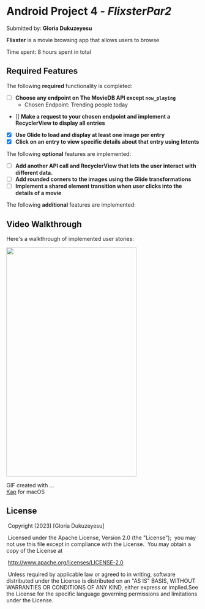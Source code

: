 # Android Project 4 - *FlixsterPar2*

Submitted by: **Gloria Dukuzeyesu**

**Flixster** is a movie browsing app that allows users to browse

Time spent: 8 hours spent in total

## Required Features

The following **required** functionality is completed:

- [ ] **Choose any endpoint on The MovieDB API except `now_playing`**
  - Chosen Endpoint: Trending people today 
- [] **Make a request to your chosen endpoint and implement a RecyclerView to display all entries**
- [x] **Use Glide to load and display at least one image per entry**
- [x] **Click on an entry to view specific details about that entry using Intents**

The following **optional** features are implemented:

- [ ] **Add another API call and RecyclerView that lets the user interact with different data.** 
- [ ] **Add rounded corners to the images using the Glide transformations**
- [ ] **Implement a shared element transition when user clicks into the details of a movie**

The following **additional** features are implemented:

## Video Walkthrough

Here's a walkthrough of implemented user stories:



<img src="flixsterPart2.gif" width="340" height="600"/>

GIF created with ...  
[Kap](https://getkap.co/) for macOS

## License

​    Copyright [2023] [Gloria Dukuzeyesu]

​    Licensed under the Apache License, Version 2.0 (the "License");
​    you may not use this file except in compliance with the License.
​    You may obtain a copy of the License at

​        http://www.apache.org/licenses/LICENSE-2.0

​    Unless required by applicable law or agreed to in writing, software
​    distributed under the License is distributed on an "AS IS" BASIS,
​    WITHOUT WARRANTIES OR CONDITIONS OF ANY KIND, either express or implied.
​    See the License for the specific language governing permissions and
​    limitations under the License.